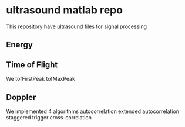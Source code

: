# ultrasound matlab repo

This repository have ultrasound files for signal processing

## Energy

## Time of Flight
We
tofFirstPeak
tofMaxPeak

## Doppler
We implemented 4 algorithms 
autocorrelation
extended autocorrelation
staggered trigger
cross-correlation
